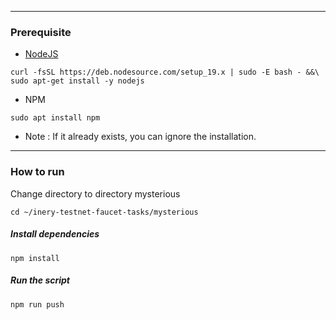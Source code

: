_________________________
### Prerequisite

- [NodeJS](https://nodejs.org/en/)
```shell
curl -fsSL https://deb.nodesource.com/setup_19.x | sudo -E bash - &&\
sudo apt-get install -y nodejs
```
- NPM
```shell
sudo apt install npm
```
- Note :
If it already exists, you can ignore the installation.
_________________________

### How to run

Change directory to directory mysterious

```shell
cd ~/inery-testnet-faucet-tasks/mysterious
```

##### Install dependencies

```shell
npm install
```

##### Run the script

```
npm run push
```